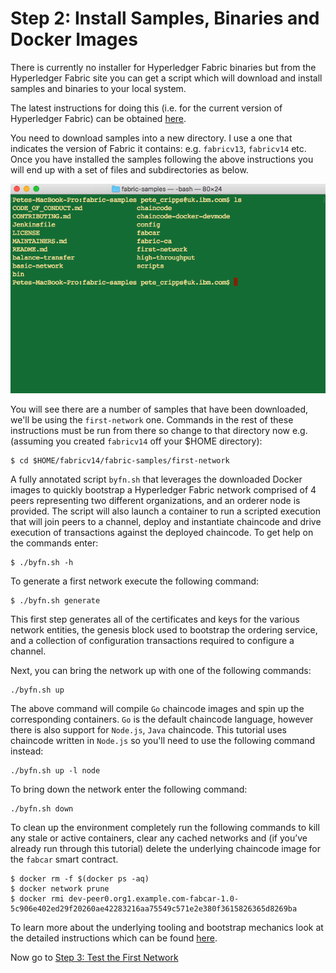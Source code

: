 # Step 2: Install Samples, Binaries and Docker Images
There is currently no installer for Hyperledger Fabric binaries but from the Hyperledger Fabric site you can get a script which will download and install samples and binaries to your local system.

The latest instructions for doing this (i.e. for the current version of Hyperledger Fabric) can be obtained [here](https://hyperledger-fabric.readthedocs.io/en/latest/install.html).

You need to download samples into a new directory. I use a one that indicates the version of Fabric it contains: e.g. `fabricv13`, `fabricv14` etc. Once you have installed the samples following the above instructions you will end up with a set of files and subdirectories as below.

![screenshot01](../images/screenshot01.png "screenshot01")

You will see there are a number of samples that have been downloaded, we'll be using the `first-network` one. Commands in the rest of these instructions must be run from there so change to that directory now e.g. (assuming you created `fabricv14` off your $HOME directory):
```
$ cd $HOME/fabricv14/fabric-samples/first-network
```

A fully annotated script `byfn.sh` that leverages the downloaded Docker images to quickly bootstrap a Hyperledger Fabric network comprised of 4 peers representing two different organizations, and an orderer node is provided. The script will also launch a container to run a scripted execution that will join peers to a channel, deploy and instantiate chaincode and drive execution of transactions against the deployed chaincode. To get help on the commands enter:
```
$ ./byfn.sh -h
```

To generate a first network execute the following command:
```
$ ./byfn.sh generate
```

This first step generates all of the certificates and keys for the various network entities, the genesis block used to bootstrap the ordering service, and a collection of configuration transactions required to configure a channel.

Next, you can bring the network up with one of the following commands:
```
./byfn.sh up
```

The above command will compile `Go` chaincode images and spin up the corresponding containers. `Go` is the default chaincode language, however there is also support for `Node.js`, `Java` chaincode. This tutorial uses chaincode written in `Node.js` so you'll need to use the following command instead:
```
./byfn.sh up -l node
```

To bring down the network enter the following command:
```
./byfn.sh down
```

To clean up the environment completely run the following commands to kill any stale or active containers, clear any cached networks and (if you’ve already run through this tutorial) delete the underlying chaincode image for the `fabcar` smart contract.
```
$ docker rm -f $(docker ps -aq)
$ docker network prune
$ docker rmi dev-peer0.org1.example.com-fabcar-1.0-5c906e402ed29f20260ae42283216aa75549c571e2e380f3615826365d8269ba
```

To learn more about the underlying tooling and bootstrap mechanics look at the detailed instructions which can be found [here](https://hyperledger-fabric.readthedocs.io/en/latest/build_network.html).

Now go to [Step 3: Test the First Network](../docs/TestFirstNetwork.md)
